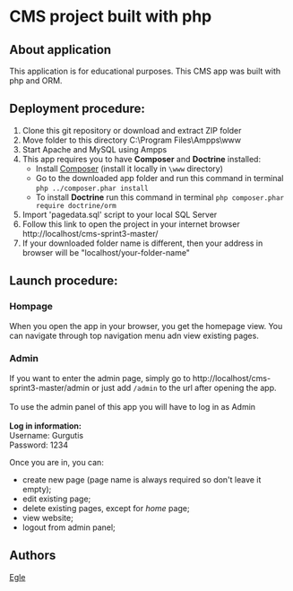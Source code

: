 # CMS project built with php

## About application

This application is for educational purposes. This CMS app was built with php and ORM.

## Deployment procedure:

1. Clone this git repository or download and extract ZIP folder
2. Move folder to this directory C:\Program Files\Ampps\www
3. Start Apache and MySQL using Ampps
4. This app requires you to have **Composer** and **Doctrine** installed:
   - Install [Composer](https://getcomposer.org/download/) (install it locally in `\www` directory)
   - Go to the downloaded app folder and run this command in terminal `php ../composer.phar install`
   - To install **Doctrine** run this command in terminal `php composer.phar require doctrine/orm`
5. Import 'pagedata.sql' script to your local SQL Server
6. Follow this link to open the project in your internet browser http://localhost/cms-sprint3-master/
7. If your downloaded folder name is different, then your address in browser will be "localhost/your-folder-name"

## Launch procedure:

### Hompage

When you open the app in your browser, you get the homepage view.
You can navigate through top navigation menu adn view existing pages.

### Admin

If you want to enter the admin page, simply go to http://localhost/cms-sprint3-master/admin
or just add `/admin` to the url after opening the app.
<br><br>
To use the admin panel of this app you will have to log in as Admin<br><br>
**Log in information:**  
Username: Gurgutis  
Password: 1234

Once you are in, you can:

- create new page (page name is always required so don't leave it empty);
- edit existing page;
- delete existing pages, except for _home_ page;
- view website;
- logout from admin panel;

## Authors

[Egle](https://github.com/EgleJuske/)
